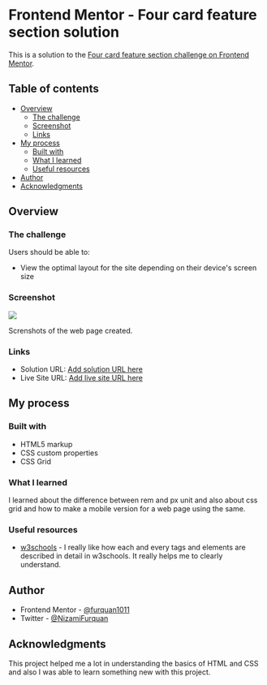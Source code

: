 # Frontend Mentor - Four card feature section solution

This is a solution to the [Four card feature section challenge on Frontend Mentor](https://www.frontendmentor.io/challenges/four-card-feature-section-weK1eFYK).

## Table of contents

- [Overview](#overview)
  - [The challenge](#the-challenge)
  - [Screenshot](#screenshot)
  - [Links](#links)
- [My process](#my-process)
  - [Built with](#built-with)
  - [What I learned](#what-i-learned)
  - [Useful resources](#useful-resources)
- [Author](#author)
- [Acknowledgments](#acknowledgments)

## Overview

### The challenge

Users should be able to:

- View the optimal layout for the site depending on their device's screen size

### Screenshot

![](./screenshot.jpg)

Screnshots of the web page created.

### Links

- Solution URL: [Add solution URL here](https://your-solution-url.com)
- Live Site URL: [Add live site URL here](https://your-live-site-url.com)

## My process

### Built with

- HTML5 markup
- CSS custom properties
- CSS Grid

### What I learned

I learned about the difference between rem and px unit and also about css grid and how to make a mobile version for a web page using the same.

### Useful resources

- [w3schools](https://www.w3schools.com/css/css_grid.asp) - I really like how each and every tags and elements are described in detail in w3schools. It really helps me to clearly understand.

## Author

- Frontend Mentor - [@furquan1011](https://www.frontendmentor.io/profile/hash-furquan)
- Twitter - [@NizamiFurquan](https://twitter.com/NizamiFurquan)

## Acknowledgments

This project helped me a lot in understanding the basics of HTML and CSS and also I was able to learn something new with this project.
